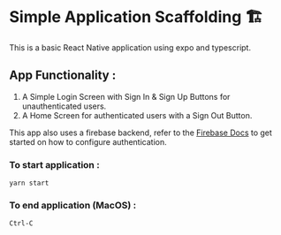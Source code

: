 # Simple Application Scaffolding 🏗

This is a basic React Native application using expo and typescript. 

## App Functionality : 
1. A Simple Login Screen with Sign In & Sign Up Buttons for unauthenticated users. 
2. A Home Screen for authenticated users with a Sign Out Button. 

This app also uses a firebase backend, refer to the [Firebase Docs](https://firebase.google.com/docs/auth) to get started on how to configure authentication.

### To start application :

`yarn start`

### To end application (MacOS) : 

`Ctrl-C`



